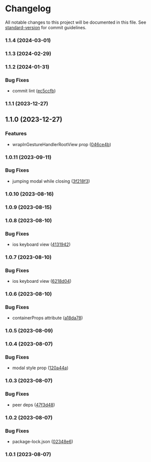 # Changelog

All notable changes to this project will be documented in this file. See [standard-version](https://github.com/conventional-changelog/standard-version) for commit guidelines.

### 1.1.4 (2024-03-01)

### 1.1.3 (2024-02-29)

### 1.1.2 (2024-01-31)


### Bug Fixes

* commit lint ([ec5ccfb](https://github.com/birdwingo/react-native-swipe-modal/commit/ec5ccfb1544bd6cb409bdd191363a734d8f63b50))

### 1.1.1 (2023-12-27)

## 1.1.0 (2023-12-27)


### Features

* wrapInGestureHandlerRootView prop ([046ce4b](https://github.com/birdwingo/react-native-swipe-modal/commit/046ce4b5912c11a0c077b294d13a5e347c624467))

### 1.0.11 (2023-09-11)


### Bug Fixes

* jumping modal while closing ([3f218f3](https://github.com/birdwingo/react-native-swipe-modal/commit/3f218f3b7a67d6401a0afdc9a1bcf59634e0eeb7))

### 1.0.10 (2023-08-16)

### 1.0.9 (2023-08-15)

### 1.0.8 (2023-08-10)


### Bug Fixes

* ios keyboard view ([4131942](https://github.com/birdwingo/react-native-swipe-modal/commit/4131942ced2136e98e28826e82b8a3067bc435bc))

### 1.0.7 (2023-08-10)


### Bug Fixes

* ios keyboard view ([6218d04](https://github.com/birdwingo/react-native-swipe-modal/commit/6218d0453dbd6c201ddea512ddb9e14bd9211ff3))

### 1.0.6 (2023-08-10)


### Bug Fixes

* containerProps attribute ([a18da78](https://github.com/birdwingo/react-native-swipe-modal/commit/a18da78b333863d851d1b57f8315bc8a85a3bf23))

### 1.0.5 (2023-08-09)

### 1.0.4 (2023-08-07)


### Bug Fixes

* modal style prop ([120a44a](https://github.com/birdwingo/react-native-swipe-modal/commit/120a44a1a4be0fbe28169ffeb793a734ad25cffc))

### 1.0.3 (2023-08-07)


### Bug Fixes

* peer deps ([47f3d48](https://github.com/birdwingo/react-native-swipe-modal/commit/47f3d48da9faf9c853d3d2c24e441d732e6a86bf))

### 1.0.2 (2023-08-07)


### Bug Fixes

* package-lock.json ([02348e6](https://github.com/birdwingo/react-native-swipe-modal/commit/02348e635c5f852a23623b2472543763fa5664ad))

### 1.0.1 (2023-08-07)
